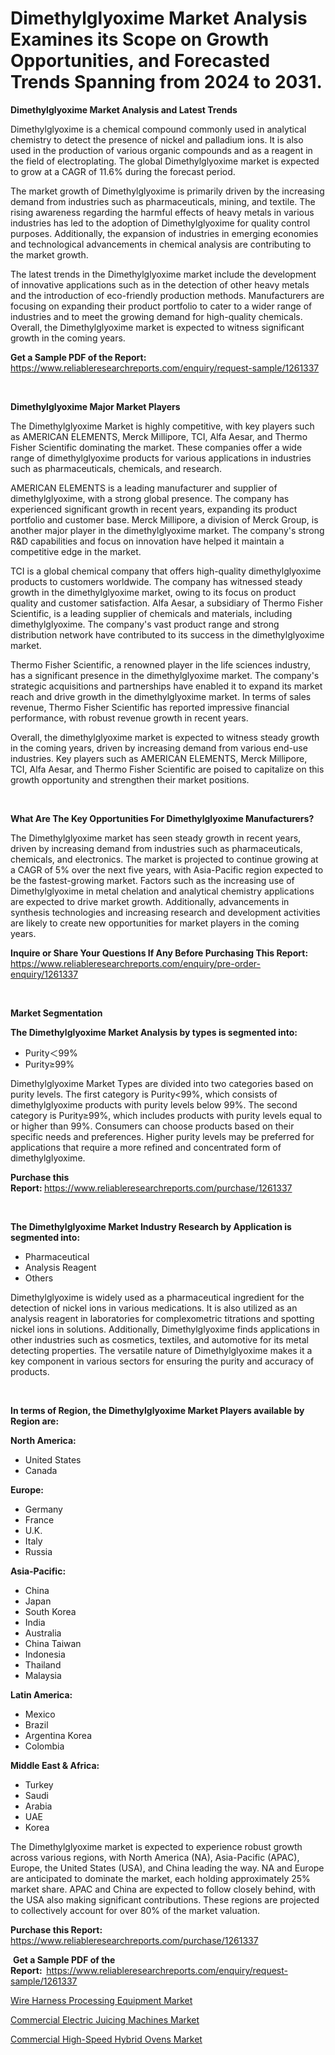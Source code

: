 <p><h1>Dimethylglyoxime Market Analysis Examines its Scope on Growth Opportunities, and Forecasted Trends Spanning from 2024 to 2031.</h1></p><p><strong>Dimethylglyoxime Market Analysis and Latest Trends</strong></p>
<p><p>Dimethylglyoxime is a chemical compound commonly used in analytical chemistry to detect the presence of nickel and palladium ions. It is also used in the production of various organic compounds and as a reagent in the field of electroplating. The global Dimethylglyoxime market is expected to grow at a CAGR of 11.6% during the forecast period.</p><p>The market growth of Dimethylglyoxime is primarily driven by the increasing demand from industries such as pharmaceuticals, mining, and textile. The rising awareness regarding the harmful effects of heavy metals in various industries has led to the adoption of Dimethylglyoxime for quality control purposes. Additionally, the expansion of industries in emerging economies and technological advancements in chemical analysis are contributing to the market growth.</p><p>The latest trends in the Dimethylglyoxime market include the development of innovative applications such as in the detection of other heavy metals and the introduction of eco-friendly production methods. Manufacturers are focusing on expanding their product portfolio to cater to a wider range of industries and to meet the growing demand for high-quality chemicals. Overall, the Dimethylglyoxime market is expected to witness significant growth in the coming years.</p></p>
<p><strong>Get a Sample PDF of the Report:&nbsp;</strong> <a href="https://www.reliableresearchreports.com/enquiry/request-sample/1261337">https://www.reliableresearchreports.com/enquiry/request-sample/1261337</a></p>
<p>&nbsp;</p>
<p><strong>Dimethylglyoxime Major Market Players</strong></p>
<p><p>The Dimethylglyoxime Market is highly competitive, with key players such as AMERICAN ELEMENTS, Merck Millipore, TCI, Alfa Aesar, and Thermo Fisher Scientific dominating the market. These companies offer a wide range of dimethylglyoxime products for various applications in industries such as pharmaceuticals, chemicals, and research.</p><p>AMERICAN ELEMENTS is a leading manufacturer and supplier of dimethylglyoxime, with a strong global presence. The company has experienced significant growth in recent years, expanding its product portfolio and customer base. Merck Millipore, a division of Merck Group, is another major player in the dimethylglyoxime market. The company's strong R&D capabilities and focus on innovation have helped it maintain a competitive edge in the market.</p><p>TCI is a global chemical company that offers high-quality dimethylglyoxime products to customers worldwide. The company has witnessed steady growth in the dimethylglyoxime market, owing to its focus on product quality and customer satisfaction. Alfa Aesar, a subsidiary of Thermo Fisher Scientific, is a leading supplier of chemicals and materials, including dimethylglyoxime. The company's vast product range and strong distribution network have contributed to its success in the dimethylglyoxime market.</p><p>Thermo Fisher Scientific, a renowned player in the life sciences industry, has a significant presence in the dimethylglyoxime market. The company's strategic acquisitions and partnerships have enabled it to expand its market reach and drive growth in the dimethylglyoxime market. In terms of sales revenue, Thermo Fisher Scientific has reported impressive financial performance, with robust revenue growth in recent years.</p><p>Overall, the dimethylglyoxime market is expected to witness steady growth in the coming years, driven by increasing demand from various end-use industries. Key players such as AMERICAN ELEMENTS, Merck Millipore, TCI, Alfa Aesar, and Thermo Fisher Scientific are poised to capitalize on this growth opportunity and strengthen their market positions.</p></p>
<p>&nbsp;</p>
<p><strong>What Are The Key Opportunities For Dimethylglyoxime Manufacturers?</strong></p>
<p><p>The Dimethylglyoxime market has seen steady growth in recent years, driven by increasing demand from industries such as pharmaceuticals, chemicals, and electronics. The market is projected to continue growing at a CAGR of 5% over the next five years, with Asia-Pacific region expected to be the fastest-growing market. Factors such as the increasing use of Dimethylglyoxime in metal chelation and analytical chemistry applications are expected to drive market growth. Additionally, advancements in synthesis technologies and increasing research and development activities are likely to create new opportunities for market players in the coming years.</p></p>
<p><strong>Inquire or Share Your Questions If Any Before Purchasing This Report:</strong> <a href="https://www.reliableresearchreports.com/enquiry/pre-order-enquiry/1261337">https://www.reliableresearchreports.com/enquiry/pre-order-enquiry/1261337</a></p>
<p>&nbsp;</p>
<p><strong>Market Segmentation</strong></p>
<p><strong>The Dimethylglyoxime Market Analysis by types is segmented into:</strong></p>
<p><ul><li>Purity＜99%</li><li>Purity≥99%</li></ul></p>
<p><p>Dimethylglyoxime Market Types are divided into two categories based on purity levels. The first category is Purity<99%, which consists of dimethylglyoxime products with purity levels below 99%. The second category is Purity≥99%, which includes products with purity levels equal to or higher than 99%. Consumers can choose products based on their specific needs and preferences. Higher purity levels may be preferred for applications that require a more refined and concentrated form of dimethylglyoxime.</p></p>
<p><strong>Purchase this Report:&nbsp;</strong><a href="https://www.reliableresearchreports.com/purchase/1261337">https://www.reliableresearchreports.com/purchase/1261337</a></p>
<p>&nbsp;</p>
<p><strong>The Dimethylglyoxime Market Industry Research by Application is segmented into:</strong></p>
<p><ul><li>Pharmaceutical</li><li>Analysis Reagent</li><li>Others</li></ul></p>
<p><p>Dimethylglyoxime is widely used as a pharmaceutical ingredient for the detection of nickel ions in various medications. It is also utilized as an analysis reagent in laboratories for complexometric titrations and spotting nickel ions in solutions. Additionally, Dimethylglyoxime finds applications in other industries such as cosmetics, textiles, and automotive for its metal detecting properties. The versatile nature of Dimethylglyoxime makes it a key component in various sectors for ensuring the purity and accuracy of products.</p></p>
<p>&nbsp;</p>
<p><strong>In terms of Region, the Dimethylglyoxime Market Players available by Region are:</strong></p>
<p>
    <p> <strong> North America: </strong>
        <ul>
            <li>United States</li>
            <li>Canada</li>
        </ul>
        </p> 
    <p> <strong> Europe: </strong>
        <ul>
            <li>Germany</li>
            <li>France</li>
            <li>U.K.</li>
            <li>Italy</li>
            <li>Russia</li>
        </ul>
        </p> 
    <p> <strong> Asia-Pacific: </strong>
        <ul>
            <li>China</li>
            <li>Japan</li>
            <li>South Korea</li>
            <li>India</li>
            <li>Australia</li>
            <li>China Taiwan</li>
            <li>Indonesia</li>
            <li>Thailand</li>
            <li>Malaysia</li>
        </ul>
        </p> 
    <p> <strong> Latin America: </strong>
        <ul>
            <li>Mexico</li>
            <li>Brazil</li>
            <li>Argentina Korea</li>
            <li>Colombia</li>
        </ul>
        </p> 
    <p> <strong> Middle East & Africa: </strong>
        <ul>
            <li>Turkey</li>
            <li>Saudi</li>
            <li>Arabia</li>
            <li>UAE</li>
            <li>Korea</li>
        </ul>
    </p>
    </p>
<p><p>The Dimethylglyoxime market is expected to experience robust growth across various regions, with North America (NA), Asia-Pacific (APAC), Europe, the United States (USA), and China leading the way. NA and Europe are anticipated to dominate the market, each holding approximately 25% market share. APAC and China are expected to follow closely behind, with the USA also making significant contributions. These regions are projected to collectively account for over 80% of the market valuation.</p></p>
<p><strong>Purchase this Report: </strong><a href="https://www.reliableresearchreports.com/purchase/1261337">https://www.reliableresearchreports.com/purchase/1261337</a></p>
<p>&nbsp;<strong>Get a Sample PDF of the Report:&nbsp;&nbsp;</strong><a href="https://www.reliableresearchreports.com/enquiry/request-sample/1261337">https://www.reliableresearchreports.com/enquiry/request-sample/1261337</a></p>
<p><strong></strong></p>
<p><p><a href="https://view.publitas.com/reportprime-1/wire-harness-processing-equipment-market-a-comprehensive-report-of-its-market-share-growth-trends-2023-2030/">Wire Harness Processing Equipment Market</a></p><p><a href="https://view.publitas.com/reportprime-1/commercial-electric-juicing-machines-market-dynamics-2023-2030-also-about-its-market-trends-projections-and-opportunities/">Commercial Electric Juicing Machines Market</a></p><p><a href="https://view.publitas.com/reportprime-1/commercial-high-speed-hybrid-ovens-market-research-report-unlocks-analysis-on-the-market-financial-status-market-size-and-market-revenue-upto-2030/">Commercial High-Speed Hybrid Ovens Market</a></p></p>